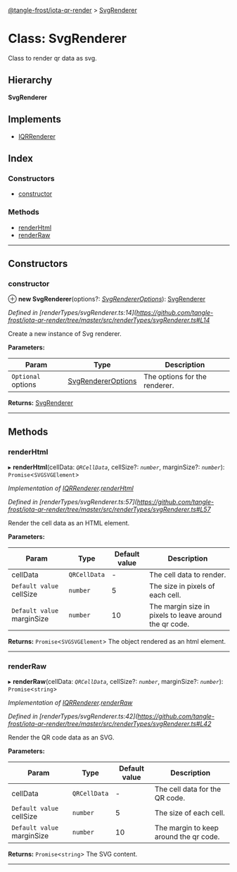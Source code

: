 [@tangle-frost/iota-qr-render](../README.md) > [SvgRenderer](../classes/svgrenderer.md)

# Class: SvgRenderer

Class to render qr data as svg.

## Hierarchy

**SvgRenderer**

## Implements

* [IQRRenderer](../interfaces/iqrrenderer.md)

## Index

### Constructors

* [constructor](svgrenderer.md#constructor)

### Methods

* [renderHtml](svgrenderer.md#renderhtml)
* [renderRaw](svgrenderer.md#renderraw)

---

## Constructors

<a id="constructor"></a>

###  constructor

⊕ **new SvgRenderer**(options?: *[SvgRendererOptions](svgrendereroptions.md)*): [SvgRenderer](svgrenderer.md)

*Defined in [renderTypes/svgRenderer.ts:14](https://github.com/tangle-frost/iota-qr-render/tree/master/src/renderTypes/svgRenderer.ts#L14*

Create a new instance of Svg renderer.

**Parameters:**

| Param | Type | Description |
| ------ | ------ | ------ |
| `Optional` options | [SvgRendererOptions](svgrendereroptions.md) |  The options for the renderer. |

**Returns:** [SvgRenderer](svgrenderer.md)

___

## Methods

<a id="renderhtml"></a>

###  renderHtml

▸ **renderHtml**(cellData: *`QRCellData`*, cellSize?: *`number`*, marginSize?: *`number`*): `Promise`<`SVGSVGElement`>

*Implementation of [IQRRenderer](../interfaces/iqrrenderer.md).[renderHtml](../interfaces/iqrrenderer.md#renderhtml)*

*Defined in [renderTypes/svgRenderer.ts:57](https://github.com/tangle-frost/iota-qr-render/tree/master/src/renderTypes/svgRenderer.ts#L57*

Render the cell data as an HTML element.

**Parameters:**

| Param | Type | Default value | Description |
| ------ | ------ | ------ | ------ |
| cellData | `QRCellData` | - |  The cell data to render. |
| `Default value` cellSize | `number` | 5 |  The size in pixels of each cell. |
| `Default value` marginSize | `number` | 10 |  The margin size in pixels to leave around the qr code. |

**Returns:** `Promise`<`SVGSVGElement`>
The object rendered as an html element.

___
<a id="renderraw"></a>

###  renderRaw

▸ **renderRaw**(cellData: *`QRCellData`*, cellSize?: *`number`*, marginSize?: *`number`*): `Promise`<`string`>

*Implementation of [IQRRenderer](../interfaces/iqrrenderer.md).[renderRaw](../interfaces/iqrrenderer.md#renderraw)*

*Defined in [renderTypes/svgRenderer.ts:42](https://github.com/tangle-frost/iota-qr-render/tree/master/src/renderTypes/svgRenderer.ts#L42*

Render the QR code data as an SVG.

**Parameters:**

| Param | Type | Default value | Description |
| ------ | ------ | ------ | ------ |
| cellData | `QRCellData` | - |  The cell data for the QR code. |
| `Default value` cellSize | `number` | 5 |  The size of each cell. |
| `Default value` marginSize | `number` | 10 |  The margin to keep around the qr code. |

**Returns:** `Promise`<`string`>
The SVG content.

___

